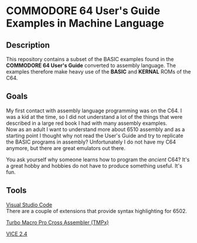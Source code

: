 # COMMODORE 64 User's Guide Examples in Machine Language

## Description

This repository contains a subset of the BASIC examples found in the **COMMODORE 64 User's Guide** converted to assembly language.
The examples therefore make heavy use of the **BASIC** and **KERNAL** ROMs of the C64.

## Goals

My first contact with assembly language programming was on the C64. I was a kid at the time, so I did not understand a lot of the things that were described in a large red book I had with many assembly examples.  
Now as an adult I want to understand more about 6510 assembly and as a starting point I thought why not read the User's Guide and try to replicate the BASIC programs in assembly? Unfortunately I do not have my C64 anymore, but there are great emulators out there.

You ask yourself why someone learns how to program the *ancient* C64? It's a great hobby and hobbies do not have to produce something useful. It's fun.

## Tools

[Visual Studio Code](https://code.visualstudio.com/)  
There are a couple of extensions that provide syntax highlighting for 6502.

[Turbo Macro Pro Cross Assembler (TMPx)](http://turbo.style64.org/)

[VICE 2.4](http://vice-emu.sourceforge.net/)
